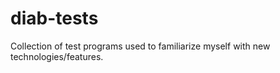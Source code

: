 # diab-tests
Collection of test programs used to familiarize myself with new technologies/features.
